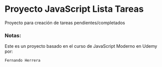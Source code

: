 # Proyecto JavaScript Lista Tareas

Proyecto para creación de tareas pendientes/completados

### Notas:
Este es un proyecto basado en el curso de JavaScript Moderno en Udemy por:
```
Fernando Herrera
```